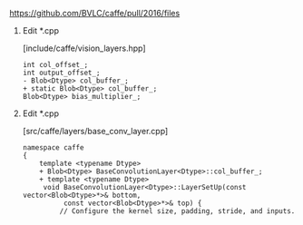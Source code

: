 https://github.com/BVLC/caffe/pull/2016/files


1. Edit *.cpp
   
   [include/caffe/vision_layers.hpp]

       int col_offset_;
       int output_offset_;
       - Blob<Dtype> col_buffer_;
       + static Blob<Dtype> col_buffer_;
       Blob<Dtype> bias_multiplier_;
 




2. Edit *.cpp
 
   [src/caffe/layers/base_conv_layer.cpp]

       namespace caffe 
       {
           template <typename Dtype>
           + Blob<Dtype> BaseConvolutionLayer<Dtype>::col_buffer_;
           + template <typename Dtype>
            void BaseConvolutionLayer<Dtype>::LayerSetUp(const vector<Blob<Dtype>*>& bottom,
                 const vector<Blob<Dtype>*>& top) {
          		// Configure the kernel size, padding, stride, and inputs.
